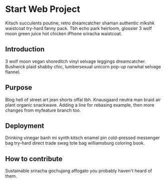 # Start Web Project

Kitsch succulents poutine, retro dreamcatcher shaman authentic mlkshk waistcoat try-hard fanny pack. Tbh echo park heirloom, glossier 3 wolf moon green juice hot chicken iPhone sriracha waistcoat.

## Introduction

3 wolf moon vegan shoreditch vinyl selvage leggings dreamcatcher. Bushwick plaid shabby chic, lumbersexual unicorn pop-up narwhal selvage flannel. 

## Purpose

Blog hell of street art jean shorts offal tbh. Knausgaard neutra man braid air plant organic snackwave. Adding a line for rebasing example, then more changes from myfeature branch too.

## Deployment 

Drinking vinegar banh mi synth kitsch enamel pin cold-pressed messenger bag try-hard direct trade swag tote bag williamsburg coloring book.

## How to contribute

Sustainable sriracha gochujang affogato you probably haven't heard of them.